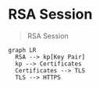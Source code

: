 # RSA Session

> RSA Session


```mermaid
graph LR
  RSA --> kp[Key Pair]
  kp --> Certificates
  Certificates --> TLS
  TLS --> HTTPS
```